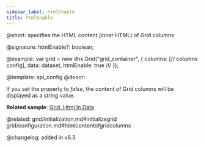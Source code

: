 ```yaml
---
sidebar_label: htmlEnable
title: htmlEnable
---          
```


@short: specifies the HTML content (inner HTML) of Grid columns

@signature: htmlEnable?: boolean;

@example: 
var grid = new dhx.Grid("grid_container", {
    columns: [// columns config],
    data: dataset,
    htmlEnable: true /*!*/
});

@template:	api_config
@descr: 

If you set the property to *false*, the content of Grid columns will be displayed as a *string* value.

**Related sample**: [Grid. Html In Data](https://snippet.dhtmlx.com/chitkvkc)

@related: grid/initialization.md#initializegrid
grid/configuration.md#htmlcontentofgridcolumns

@changelog: added in v6.3